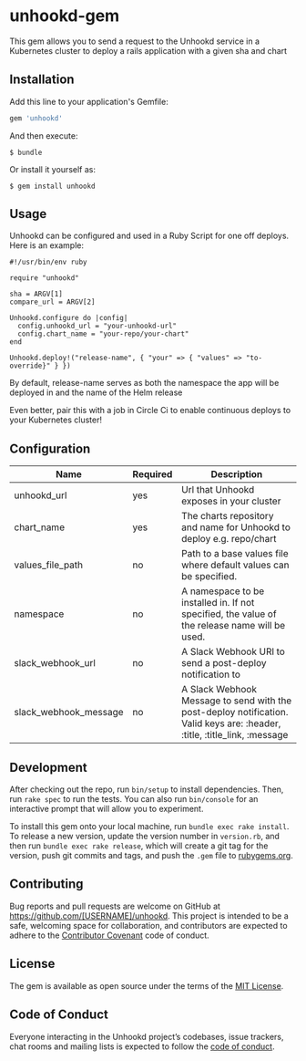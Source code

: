 # unhookd-gem

This gem allows you to send a request to the Unhookd service in a Kubernetes cluster to deploy a rails application with a given sha and chart

## Installation

Add this line to your application's Gemfile:

```ruby
gem 'unhookd'
```

And then execute:

    $ bundle

Or install it yourself as:

    $ gem install unhookd

## Usage
Unhookd can be configured and used in a Ruby Script for one off deploys. Here is an example:

```
#!/usr/bin/env ruby

require "unhookd"

sha = ARGV[1]
compare_url = ARGV[2]

Unhookd.configure do |config|
  config.unhookd_url = "your-unhookd-url"
  config.chart_name = "your-repo/your-chart"
end

Unhookd.deploy!("release-name", { "your" => { "values" => "to-override}" } })
```

By default, release-name serves as both the namespace the app will be deployed in and the name of the Helm release 

Even better, pair this with a job in Circle Ci to enable continuous deploys to your Kubernetes cluster!

## Configuration
| Name                  | Required | Description                                                                                                               |
|-----------------------|----------|---------------------------------------------------------------------------------------------------------------------------|
| unhookd_url           | yes      | Url that Unhookd exposes in your cluster                                                                                  |
| chart_name            | yes      | The charts repository and name for Unhookd to deploy e.g. repo/chart                                                      |
| values_file_path      | no       | Path to a base values file where default values can be specified.                                                         |
| namespace             | no       | A namespace to be installed in. If not specified, the value of the release name will be used.                             |
| slack_webhook_url     | no       | A Slack Webhook URl to send a post-deploy notification to                                                                 |
| slack_webhook_message | no       | A Slack Webhook Message to send with the post-deploy notification. Valid keys are: :header, :title, :title_link, :message |

## Development

After checking out the repo, run `bin/setup` to install dependencies. Then, run `rake spec` to run the tests. You can also run `bin/console` for an interactive prompt that will allow you to experiment.

To install this gem onto your local machine, run `bundle exec rake install`. To release a new version, update the version number in `version.rb`, and then run `bundle exec rake release`, which will create a git tag for the version, push git commits and tags, and push the `.gem` file to [rubygems.org](https://rubygems.org).

## Contributing

Bug reports and pull requests are welcome on GitHub at https://github.com/[USERNAME]/unhookd. This project is intended to be a safe, welcoming space for collaboration, and contributors are expected to adhere to the [Contributor Covenant](http://contributor-covenant.org) code of conduct.

## License

The gem is available as open source under the terms of the [MIT License](https://opensource.org/licenses/MIT).

## Code of Conduct

Everyone interacting in the Unhookd project’s codebases, issue trackers, chat rooms and mailing lists is expected to follow the [code of conduct](https://github.com/[USERNAME]/unhookd/blob/master/CODE_OF_CONDUCT.md).
